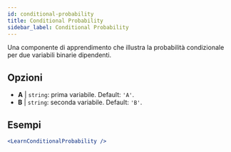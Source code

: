 ```yaml
---
id: conditional-probability
title: Conditional Probability
sidebar_label: Conditional Probability
---
```


Una componente di apprendimento che illustra la probabilità condizionale per due variabili binarie dipendenti.

## Opzioni

* __A__ | `string`: prima variabile. Default: `'A'`.
* __B__ | `string`: seconda variabile. Default: `'B'`.


## Esempi

```jsx live
<LearnConditionalProbability />
```

